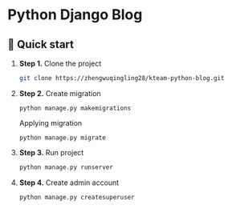 # Python Django Blog


## 🚀 Quick start

1.  **Step 1.**
    Clone the project
    ```sh
    git clone https://zhengwuqingling28/kteam-python-blog.git
    ```
1. **Step 2.**
    Create migration
    ```she
    python manage.py makemigrations
    ```
    Applying migration
    ```she
    python manage.py migrate
    ```

1. **Step 3.**
    Run project
    ```sh
    python manage.py runserver
    ```

1. **Step 4.**
    Create admin account
    ```sh
    python manage.py createsuperuser
    ```